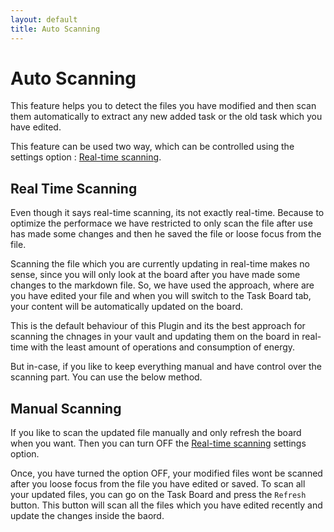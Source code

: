 ```yaml
---
layout: default
title: Auto Scanning
---
```


# Auto Scanning

This feature helps you to detect the files you have modified and then scan them automatically to extract any new added task or the old task which you have edited.

This feature can be used two way, which can be controlled using the settings option : [Real-time scanning]().

## Real Time Scanning

Even though it says real-time scanning, its not exactly real-time. Because to optimize the performace we have restricted to only scan the file after use has made some changes and then he saved the file or loose focus from the file.

Scanning the file which you are currently updating in real-time makes no sense, since you will only look at the board after you have made some changes to the markdown file. So, we have used the approach, where are you have edited your file and when you will switch to the Task Board tab, your content will be automatically updated on the board.

This is the default behaviour of this Plugin and its the best approach for scanning the chnages in your vault and updating them on the board in real-time with the least amount of operations and consumption of energy.

But in-case, if you like to keep everything manual and have control over the scanning part. You can use the below method.

## Manual Scanning

If you like to scan the updated file manually and only refresh the board when you want. Then you can turn OFF the [Real-time scanning]() settings option.

Once, you have turned the option OFF, your modified files wont be scanned after you loose focus from the file you have edited or saved. To scan all your updated files, you can go on the Task Board and press the `Refresh` button. This button will scan all the files which you have edited recently and update the changes inside the baord.
